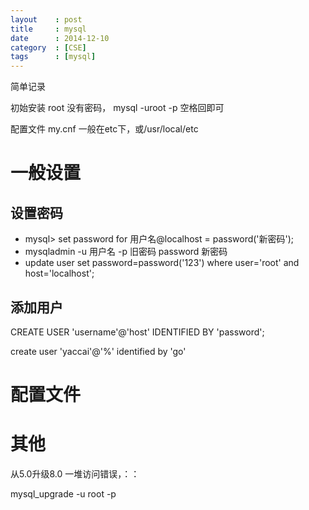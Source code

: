 ```yaml
---
layout    : post
title     : mysql
date      : 2014-12-10
category  : [CSE]
tags      : [mysql]
---
```


简单记录

<!-- more -->

初始安装 root 没有密码， mysql -uroot -p 空格回即可

配置文件 my.cnf 一般在etc下，或/usr/local/etc


# 一般设置

## 设置密码

- mysql> set password for 用户名@localhost = password('新密码'); 
- mysqladmin -u 用户名 -p 旧密码 password 新密码 
- update user set password=password('123') where user='root' and host='localhost'; 

## 添加用户

CREATE USER 'username'@'host' IDENTIFIED BY 'password';

create user 'yaccai'@'%' identified by 'go'

# 配置文件


# 其他

从5.0升级8.0 一堆访问错误，：：

mysql_upgrade -u root -p 
